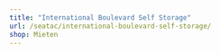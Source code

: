```yaml
---
title: "International Boulevard Self Storage"
url: /seatac/international-boulevard-self-storage/
shop: Mieten
---
```

